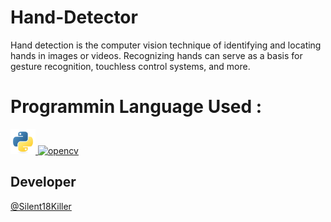 # Hand-Detector


Hand detection is the computer vision technique of identifying and locating hands in images or videos. Recognizing hands can serve as a basis for gesture recognition, touchless control systems, and more.

# Programmin Language Used :
 <p align="left">
    <a href="https://www.python.org" target="_blank" rel="noreferrer"> <img src="https://raw.githubusercontent.com/devicons/devicon/master/icons/python/python-original.svg" alt="python" width="40" height="40"/> </a> 
    <a href="https://opencv.org/" target="_blank" rel="noreferrer"> <img src="https://www.vectorlogo.zone/logos/opencv/opencv-icon.svg" alt="opencv" width="40" height="40"/> </a>
</p>

## Developer
   [@Silent18Killer](https://github.com/Silent18Killer)
   
